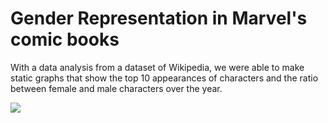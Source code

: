 <h1>Gender Representation in Marvel's comic books</h1>

<p>With a data analysis from a dataset of Wikipedia, we were able to make static graphs that show the top 10 appearances of characters and the ratio between female and male characters over the year.</p> 
<img src="/dhl-graph/Appearances.png">
